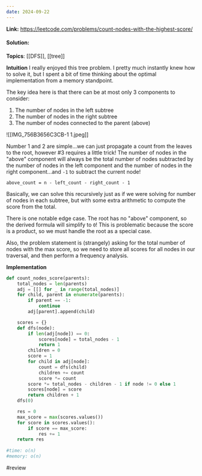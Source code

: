 ```yaml
---
date: 2024-09-22
---
```

**Link:** https://leetcode.com/problems/count-nodes-with-the-highest-score/
#### Solution:

**Topics**: [[DFS]], [[tree]]

**Intuition**
I really enjoyed this tree problem. I pretty much instantly knew how to solve it, but I spent a bit of time thinking about the optimal implementation from a memory standpoint. 

The key idea here is that there can be at most only 3 components to consider:

1. The number of nodes in the left subtree
2. The number of nodes in the right subtree
3. The number of nodes connected to the parent (above)

![[IMG_756B3656C3CB-1 1.jpeg]]

Number 1 and 2 are simple...we can just propagate a count from the leaves to the root, however #3 requires a little trick! The number of nodes in the "above"  component will always be the total number of nodes subtracted by the number of nodes in the left component and the number of nodes in the right component...and `-1` to subtract the current node! 

`above_count = n - left_count - right_count - 1`

Basically, we can solve this recursively just as if we were solving for number of nodes in each subtree, but with some extra arithmetic to compute the score from the total. 

There is one notable edge case. The root has no "above" component, so the derived formula will simplify to `0`! This is problematic because the score is a product, so we must handle the root as a special case. 

Also, the problem statement is (strangely) asking for the total number of nodes with the max score, so we need to store all scores for all nodes in our traversal, and then perform a frequency analysis. 

**Implementation**
```python
def count_nodes_score(parents):
	total_nodes = len(parents)
	adj = [[] for _ in range(total_nodes)]
	for child, parent in enumerate(parents):
		if parent == -1:
			continue
		adj[parent].append(child)

	scores = {}
	def dfs(node):
		if len(adj[node]) == 0:
			scores[node] = total_nodes - 1
			return 1
		children = 0
		score = 1
		for child in adj[node]:
			count = dfs(child)
			children += count
			score *= count
		score *= total_nodes - children - 1 if node != 0 else 1
		scores[node] = score
		return children + 1
	dfs(0)

	res = 0
	max_score = max(scores.values())
	for score in scores.values():
		if score == max_score:
			res += 1
	return res
			
#time: o(n)
#memory: o(n)
```


#review 


